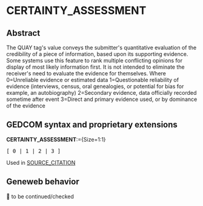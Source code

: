 ﻿<!-- licence GPL V2, cf https://github.com/TitiFix/geneweb -->
# CERTAINTY_ASSESSMENT
## Abstract
The QUAY tag's value conveys the submitter's quantitative evaluation of the credibility of a piece of
information, based upon its supporting evidence. Some systems use this feature to rank multiple
conflicting opinions for display of most likely information first. It is not intended to eliminate the
receiver's need to evaluate the evidence for themselves.
Where
0=Unreliable evidence or estimated data
1=Questionable reliability of evidence (interviews, census, oral genealogies, or potential for bias for example, an autobiography)
2=Secondary evidence, data officially recorded sometime after event
3=Direct and primary evidence used, or by dominance of the evidence


## GEDCOM syntax and proprietary extensions

**CERTAINTY_ASSESSMENT**:={Size=1:1}
<pre>
[ 0 | 1 | 2 | 3 ]
</pre>
Used in <a href=Ged.SOURCE_CITATION.md>SOURCE_CITATION</a><br />


## Geneweb behavior



🚧 to be continued/checked

